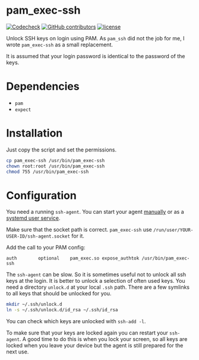 # pam_exec-ssh

[![Codecheck](https://github.com/x70b1/pam_exec-ssh/workflows/Codecheck/badge.svg?branch=master)](https://github.com/x70b1/check_routeros-upgrade/actions)
[![GitHub contributors](https://img.shields.io/github/contributors/x70b1/pam_exec-ssh.svg)](https://github.com/x70b1/pam_exec-ssh/graphs/contributors)
[![license](https://img.shields.io/github/license/x70b1/pam_exec-ssh.svg)](https://github.com/x70b1/pam_exec-ssh/blob/master/LICENSE)

Unlock SSH keys on login using PAM. As `pam_ssh` did not the job for me, I wrote `pam_exec-ssh` as a small replacement.

It is assumed that your login password is identical to the password of the keys.


# Dependencies

* `pam`
* `expect`


# Installation

Just copy the script and set the permissions.

```sh
cp pam_exec-ssh /usr/bin/pam_exec-ssh
chown root:root /usr/bin/pam_exec-ssh
chmod 755 /usr/bin/pam_exec-ssh
```


# Configuration

You need a running `ssh-agent`. You can start your agent [manually](https://wiki.archlinux.org/index.php/SSH_keys#ssh-agent) or as a [systemd user service](https://wiki.archlinux.org/index.php/SSH_keys#Start_ssh-agent_with_systemd_user).

Make sure that the socket path is correct. `pam_exec-ssh` use `/run/user/YOUR-USER-ID/ssh-agent.socket` for it.

Add the call to your PAM config:

```
auth		optional	pam_exec.so expose_authtok /usr/bin/pam_exec-ssh
```

The `ssh-agent` can be slow. So it is sometimes useful not to unlock all ssh keys at the login. It is better to unlock a selection of often used keys. You need a directory `unlock.d` at your local `.ssh` path. There are a few symlinks to all keys that should be unlocked for you.

```sh
mkdir ~/.ssh/unlock.d
ln -s ~/.ssh/unlock.d/id_rsa ~/.ssh/id_rsa
```

You can check which keys are unlocked with `ssh-add -l`.

To make sure that your keys are locked again you can restart your `ssh-agent`. A good time to do this is when you lock your screen, so all keys are locked when you leave your device but the agent is still prepared for the next use.
